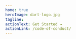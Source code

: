 ```yaml
---
home: true
heroImage: dart-logo.jpg
tagline:
actionText: Get Started →
actionLink: /code-of-conduct/
---
```

